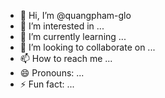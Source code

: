 - 👋 Hi, I’m @quangpham-glo
- 👀 I’m interested in ...
- 🌱 I’m currently learning ...
- 💞️ I’m looking to collaborate on ...
- 📫 How to reach me ...
- 😄 Pronouns: ...
- ⚡ Fun fact: ...

<!---
quangpham-glo/quangpham-glo is a ✨ special ✨ repository because its `README.md` (this file) appears on your GitHub profile.
You can click the Preview link to take a look at your changes.
--->
